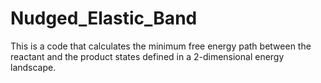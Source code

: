 # Nudged_Elastic_Band
This is a code that calculates the minimum free energy path between the reactant and the product states defined in a 2-dimensional energy landscape.
